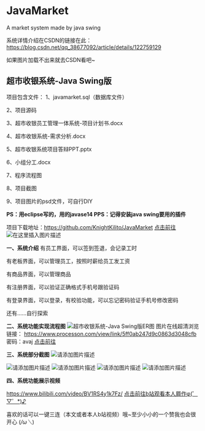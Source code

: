 # JavaMarket
A market system made by java swing

系统详情介绍在CSDN的链接在此：https://blog.csdn.net/qq_38677092/article/details/122759129

如果图片加载不出来就去CSDN看吧~


## 超市收银系统-Java Swing版

项目包含文件：
1、javamarket.sql（数据库文件）

2、项目源码

3、超市收银员工管理一体系统-项目计划书.docx

4、超市收银系统-需求分析.docx

5、超市收银系统项目答辩PPT.pptx

6、小组分工.docx

7、程序流程图

8、项目截图

9、项目图片的psd文件，可自行DIY


**PS：用eclipse写的，用的javase14
PPS：记得安装java swing要用的插件**

项目下载地址：https://github.com/KnightKilito/JavaMarket
[点击前往](https://github.com/KnightKilito/JavaMarket)
![在这里插入图片描述](https://img-blog.csdnimg.cn/9f446834b4804755ba13dcf387927e00.png?x-oss-process=image/watermark,type_d3F5LXplbmhlaQ,shadow_50,text_Q1NETiBA6Zeq5YWJ5qGQ5Lq6,size_20,color_FFFFFF,t_70,g_se,x_16)

**一、系统介绍**
有员工界面，可以签到签退，会记录工时

有老板界面，可以管理员工，按照时薪给员工发工资

有商品界面，可以管理商品

有注册界面，可以验证正确格式手机号跟验证码

有登录界面，可以登录，有校验功能，可以忘记密码验证手机号修改密码

还有……自行探索

**二、系统功能实现流程图**
![超市收银系统-Java Swing版ER图](https://img-blog.csdnimg.cn/2bf1d53a6e3a41a6a1f3894b6eb5b54b.png?x-oss-process=image/watermark,type_d3F5LXplbmhlaQ,shadow_50,text_Q1NETiBA6Zeq5YWJ5qGQ5Lq6,size_20,color_FFFFFF,t_70,g_se,x_16)
图片在线超清浏览链接：
https://www.processon.com/view/link/5ff0ab247d9c0863d3048cfb
密码：avaj
[点击前往](https://www.processon.com/view/link/5ff0ab247d9c0863d3048cfb)

**三、系统部分截图**
![请添加图片描述](https://img-blog.csdnimg.cn/12a3ce98df714d3283bce9770b0a46e3.png?x-oss-process=image/watermark,type_d3F5LXplbmhlaQ,shadow_50,text_Q1NETiBA6Zeq5YWJ5qGQ5Lq6,size_20,color_FFFFFF,t_70,g_se,x_16)

![请添加图片描述](https://img-blog.csdnimg.cn/53b43c6ffed94219b40956989efea1c5.png?x-oss-process=image/watermark,type_d3F5LXplbmhlaQ,shadow_50,text_Q1NETiBA6Zeq5YWJ5qGQ5Lq6,size_20,color_FFFFFF,t_70,g_se,x_16)
![请添加图片描述](https://img-blog.csdnimg.cn/c8b56bbf672b4baf947c9b69de269468.png?x-oss-process=image/watermark,type_d3F5LXplbmhlaQ,shadow_50,text_Q1NETiBA6Zeq5YWJ5qGQ5Lq6,size_20,color_FFFFFF,t_70,g_se,x_16)
![请添加图片描述](https://img-blog.csdnimg.cn/3c694d79c7b2457888c352f0d3325de6.png?x-oss-process=image/watermark,type_d3F5LXplbmhlaQ,shadow_50,text_Q1NETiBA6Zeq5YWJ5qGQ5Lq6,size_20,color_FFFFFF,t_70,g_se,x_16)
![请添加图片描述](https://img-blog.csdnimg.cn/8770c5205d1d469784fe173702aca812.png?x-oss-process=image/watermark,type_d3F5LXplbmhlaQ,shadow_50,text_Q1NETiBA6Zeq5YWJ5qGQ5Lq6,size_20,color_FFFFFF,t_70,g_se,x_16)


**四、系统功能展示视频**


https://www.bilibili.com/video/BV1RS4y1k7Fz/
[点击前往b站观看本人屑作φ(゜▽゜*)♪](https://www.bilibili.com/video/BV1RS4y1k7Fz/)

喜欢的话可以一键三连（本文或者本人b站视频）哦~至少小小的一个赞我也会很开心 (*/ω＼*)
